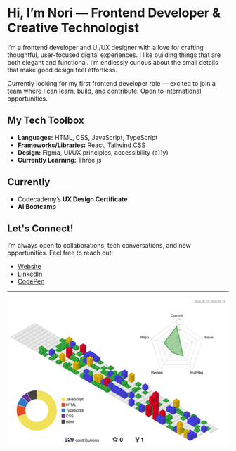 # Hi, I’m Nori — Frontend Developer & Creative Technologist 

I’m a frontend developer and UI/UX designer with a love for crafting thoughtful, user-focused digital experiences. I like building things that are both elegant and functional. I’m endlessly curious about the small details that make good design feel effortless.  

Currently looking for my first frontend developer role — excited to join a team where I can learn, build, and contribute. Open to international opportunities.

## My Tech Toolbox  
- **Languages:** HTML, CSS, JavaScript, TypeScript
- **Frameworks/Libraries:** React, Tailwind CSS
- **Design:** Figma, UI/UX principles, accessibility (a11y)  
- **Currently Learning:** Three.js

## Currently
- Codecademy’s **UX Design Certificate**
- **AI Bootcamp**

## Let's Connect!  
I’m always open to collaborations, tech conversations, and new opportunities. Feel free to reach out:  

- [Website](https://sophienora.codes)  
- [LinkedIn](https://www.linkedin.com/feed/)  
- [CodePen](https://codepen.io/zofienora)

---


![](./profile-3d-contrib/profile-gitblock.svg)

